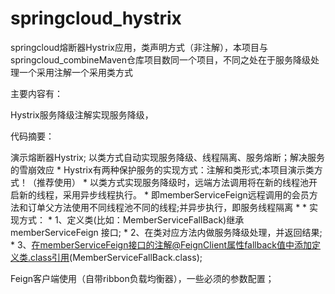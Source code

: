 # springcloud_hystrix
springcloud熔断器Hystrix应用，类声明方式（非注解），本项目与springcloud_combineMaven仓库项目数同一个项目，不同之处在于服务降级处理一个采用注解一个采用类方式

主要内容有：

Hystrix服务降级注解实现服务降级，

代码摘要：

演示熔断器Hystrix; 以类方式自动实现服务降级、线程隔离、服务熔断；解决服务的雪崩效应
     * Hystrix有两种保护服务的实现方式：注解和类形式;本项目演示类方式！（推荐使用）
     * 以类方式实现服务降级时，远端方法调用将在新的线程池开启新的线程，采用异步线程执行。
     * 即memberServiceFeign远程调用的会员方法和订单父方法使用不同线程池不同的线程;并异步执行，即服务线程隔离
     *
     * 实现方式：
     * 1、定义类(比如：MemberServiceFallBack)继承memberServiceFeign 接口;
     * 2、在类对应方法内做服务降级处理，并返回结果;
     * 3、在memberServiceFeign接口的注解@FeignClient属性fallback值中添加定义类.class引用(MemberServiceFallBack.class);

Feign客户端使用（自带ribbon负载均衡器），一些必须的参数配置；
